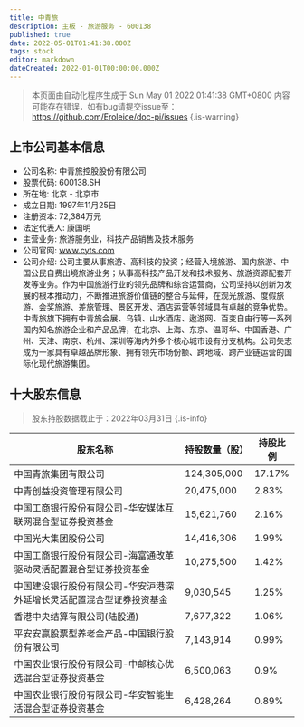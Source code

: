 ```yaml
---
title: 中青旅
description: 主板 - 旅游服务 - 600138
published: true
date: 2022-05-01T01:41:38.000Z
tags: stock
editor: markdown
dateCreated: 2022-01-01T00:00:00.000Z
---
```


> 本页面由自动化程序生成于 Sun May 01 2022 01:41:38 GMT+0800
> 内容可能存在错误，如有bug请提交issue至：https://github.com/Eroleice/doc-pi/issues
{.is-warning}

## 上市公司基本信息
- 公司名称: 中青旅控股股份有限公司
- 股票代码: 600138.SH
- 所在地: 北京 - 北京市
- 成立日期: 1997年11月25日
- 注册资本: 72,384万元
- 法定代表人: 康国明
- 主营业务: 旅游服务业，科技产品销售及技术服务
- 公司官网: www.cyts.com
- 公司介绍: 公司主要从事旅游、高科技的投资；经营入境旅游、国内旅游、中国公民自费出境旅游业务；从事高科技产品开发和技术服务、旅游资源配套开发等业务。作为中国旅游行业的领先品牌和综合运营商，公司坚持以创新为发展的根本推动力，不断推进旅游价值链的整合与延伸，在观光旅游、度假旅游、会奖旅游、差旅管理、景区开发、酒店运营等领域具有卓越的竞争优势。中青旅旗下拥有中青旅会展、乌镇、山水酒店、遨游网、百变自由行等一系列国内知名旅游企业和产品品牌，在北京、上海、东京、温哥华、中国香港、广州、天津、南京、杭州、深圳等海内外多个核心城市设有分支机构。公司矢志成为一家具有卓越品牌形象、拥有领先市场份额、跨地域、跨产业链运营的国际化现代旅游集团。


## 十大股东信息
> 股东持股数据截止于：2022年03月31日
{.is-info}

| 股东名称 | 持股数量（股） | 持股比例 |
| --- | --- | --- |
| 中国青旅集团有限公司 | 124,305,000 | 17.17% |
| 中青创益投资管理有限公司 | 20,475,000 | 2.83% |
| 中国工商银行股份有限公司-华安媒体互联网混合型证券投资基金 | 15,621,760 | 2.16% |
| 中国光大集团股份公司 | 14,416,306 | 1.99% |
| 中国工商银行股份有限公司-海富通改革驱动灵活配置混合型证券投资基金 | 10,275,500 | 1.42% |
| 中国建设银行股份有限公司-华安沪港深外延增长灵活配置混合型证券投资基金 | 9,030,545 | 1.25% |
| 香港中央结算有限公司(陆股通) | 7,677,322 | 1.06% |
| 平安安赢股票型养老金产品-中国银行股份有限公司 | 7,143,914 | 0.99% |
| 中国农业银行股份有限公司-中邮核心优选混合型证券投资基金 | 6,500,063 | 0.9% |
| 中国农业银行股份有限公司-华安智能生活混合型证券投资基金 | 6,428,264 | 0.89% |




